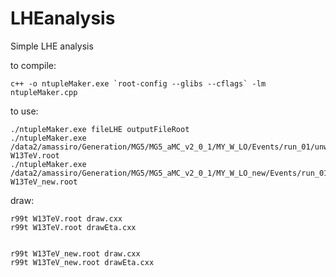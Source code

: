 LHEanalysis
===========

Simple LHE analysis


to compile:

    c++ -o ntupleMaker.exe `root-config --glibs --cflags` -lm ntupleMaker.cpp

to use:

    ./ntupleMaker.exe fileLHE outputFileRoot
    ./ntupleMaker.exe /data2/amassiro/Generation/MG5/MG5_aMC_v2_0_1/MY_W_LO/Events/run_01/unweighted_events.lhe   W13TeV.root
    ./ntupleMaker.exe /data2/amassiro/Generation/MG5/MG5_aMC_v2_0_1/MY_W_LO_new/Events/run_01/unweighted_events.lhe   W13TeV_new.root

draw:

    r99t W13TeV.root draw.cxx
    r99t W13TeV.root drawEta.cxx


    r99t W13TeV_new.root draw.cxx
    r99t W13TeV_new.root drawEta.cxx


